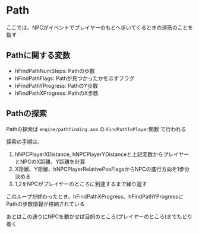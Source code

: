 # Path

ここでは、NPCがイベントでプレイヤーのもとへ歩いてくるときの道筋のことを指す

## Pathに関する変数

- hFindPathNumSteps: Pathの歩数
- hFindPathFlags: Pathが見つかったかを示すフラグ
- hFindPathYProgress: PathのY歩数
- hFindPathXProgress: PathのX歩数

## Pathの探索

Pathの探索は `engine/pathfinding.asm` の `FindPathToPlayer`関数 で行われる

探索の手順は、

1. hNPCPlayerXDistance, hNPCPlayerYDistanceと上記変数からプレイヤーとNPCのX距離、Y距離を計算
2. X距離、Y距離、hNPCPlayerRelativePosFlagsからNPCの進行方向を1歩分決める
3. 1,2をNPCがプレイヤーのところに到達するまで繰り返す

このループが終わったとき、hFindPathXProgress、hFindPathYProgressにPathの歩数情報が格納されている

あとはこの通りにNPCを動かせば目的のところ(プレイヤーのところ)までたどり着く

